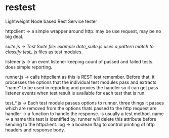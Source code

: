 restest
=======

Lightweight Node based Rest Service tester



httpclient -> a simple wrapper around http. may be use request, may be no big deal.




*suite.js -> Test Suite file: example date_suite.js uses a pattern match to classify test_*.js files as test modules.

listener.js -> an event listener keeping count of passed and failed tests. does simple reporting.

runner.js -> calls httpclient as this is REST test remember. Before that, it processes the options that the individual
             test modules pass and extracts "name" to be used in reporting and proxies the handler so it can get pass
             listener events when test result is available for each test that is run.
             

test_*.js -> Each test module passes options to runner. three things it passes which are removed from the options thats
             passed to the http request are
             handler -> a function to handle the response. is usually a test method.
             name -> a name this test is identified by. runner will delete this attribute before sending to the httpclient.
             log -> a boolean flag to control printing of http headers and response body.
